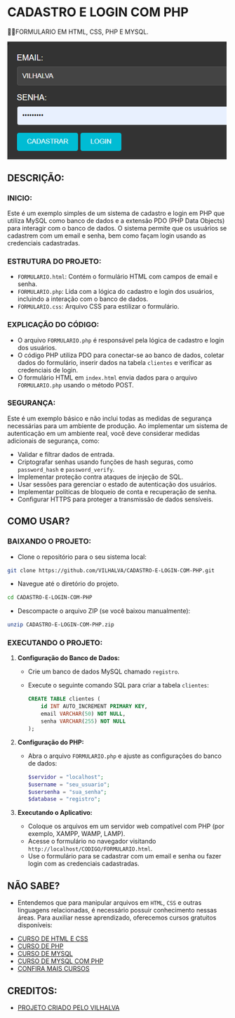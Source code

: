 # CADASTRO E LOGIN COM PHP
👨‍🏫FORMULARIO EM HTML, CSS, PHP E MYSQL.

<img src="FOTO.png" align="center" width="500"> <br>

## DESCRIÇÃO:
### INICIO:
Este é um exemplo simples de um sistema de cadastro e login em PHP que utiliza MySQL como banco de dados e a extensão PDO (PHP Data Objects) para interagir com o banco de dados. O sistema permite que os usuários se cadastrem com um email e senha, bem como façam login usando as credenciais cadastradas.

### ESTRUTURA DO PROJETO:
- `FORMULARIO.html`: Contém o formulário HTML com campos de email e senha.
- `FORMULARIO.php`: Lida com a lógica do cadastro e login dos usuários, incluindo a interação com o banco de dados.
- `FORMULARIO.css`: Arquivo CSS para estilizar o formulário.

### EXPLICAÇÃO DO CÓDIGO:
- O arquivo `FORMULARIO.php` é responsável pela lógica de cadastro e login dos usuários.
- O código PHP utiliza PDO para conectar-se ao banco de dados, coletar dados do formulário, inserir dados na tabela `clientes` e verificar as credenciais de login.
- O formulário HTML em `index.html` envia dados para o arquivo `FORMULARIO.php` usando o método POST.

### SEGURANÇA:
Este é um exemplo básico e não inclui todas as medidas de segurança necessárias para um ambiente de produção. Ao implementar um sistema de autenticação em um ambiente real, você deve considerar medidas adicionais de segurança, como:

- Validar e filtrar dados de entrada.
- Criptografar senhas usando funções de hash seguras, como `password_hash` e `password_verify`.
- Implementar proteção contra ataques de injeção de SQL.
- Usar sessões para gerenciar o estado de autenticação dos usuários.
- Implementar políticas de bloqueio de conta e recuperação de senha.
- Configurar HTTPS para proteger a transmissão de dados sensíveis.

## COMO USAR?
### BAIXANDO O PROJETO:
* Clone o repositório para o seu sistema local:

```bash
git clone https://github.com/VILHALVA/CADASTRO-E-LOGIN-COM-PHP.git
```

* Navegue até o diretório do projeto.

```bash
cd CADASTRO-E-LOGIN-COM-PHP
```

* Descompacte o arquivo ZIP (se você baixou manualmente):

```bash
unzip CADASTRO-E-LOGIN-COM-PHP.zip
```

### EXECUTANDO O PROJETO:
1. **Configuração do Banco de Dados:**

   - Crie um banco de dados MySQL chamado `registro`.
   - Execute o seguinte comando SQL para criar a tabela `clientes`:

     ```sql
     CREATE TABLE clientes (
         id INT AUTO_INCREMENT PRIMARY KEY,
         email VARCHAR(50) NOT NULL,
         senha VARCHAR(255) NOT NULL
     );
     ```

2. **Configuração do PHP:**

   - Abra o arquivo `FORMULARIO.php` e ajuste as configurações do banco de dados:

     ```php
     $servidor = "localhost";
     $username = "seu_usuario";
     $usersenha = "sua_senha";
     $database = "registro";
     ```

3. **Executando o Aplicativo:**

   - Coloque os arquivos em um servidor web compatível com PHP (por exemplo, XAMPP, WAMP, LAMP).
   - Acesse o formulário no navegador visitando `http://localhost/CODIGO/FORMULARIO.html`.
   - Use o formulário para se cadastrar com um email e senha ou fazer login com as credenciais cadastradas.

## NÃO SABE?
- Entendemos que para manipular arquivos em `HTML`, `CSS` e outras linguagens relacionadas, é necessário possuir conhecimento nessas áreas. Para auxiliar nesse aprendizado, oferecemos cursos gratuitos disponíveis:
* [CURSO DE HTML E CSS](https://github.com/VILHALVA/CURSO-DE-HTML-E-CSS)
* [CURSO DE PHP](https://github.com/VILHALVA/CURSO-DE-PHP)
* [CURSO DE MYSQL](https://github.com/VILHALVA/CURSO-DE-MYSQL)
* [CURSO DE MYSQL COM PHP](https://github.com/VILHALVA/CURSO-DE-MYSQL-COM-PHP)
* [CONFIRA MAIS CURSOS](https://github.com/VILHALVA?tab=repositories&q=+topic:CURSO)

## CREDITOS:
- [PROJETO CRIADO PELO VILHALVA](https://github.com/VILHALVA)




